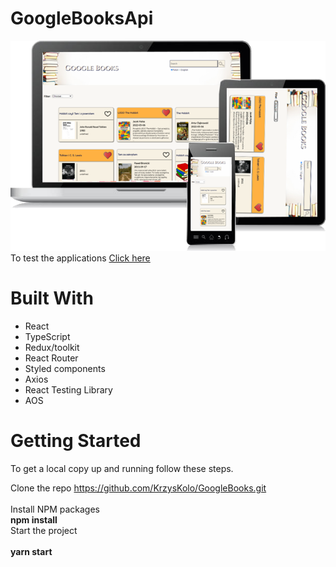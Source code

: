 # GoogleBooksApi
<img src="demo/prezentacja.png" alt="GoogleBooks" width="550px">
To test the applications <a target="_blank" href="http://web-projekt-1.net.pl/">Click here </a>

# Built With
 - React
 - TypeScript
 - Redux/toolkit
 - React Router
 - Styled components
 - Axios
 - React Testing Library
 - AOS

# Getting Started

To get a local copy up and running follow these steps.

Clone the repo
https://github.com/KrzysKolo/GoogleBooks.git <br><br>
Install NPM packages <br>
<b> npm install </b> <br>
Start the project <br><br>
<b> yarn start </b>
